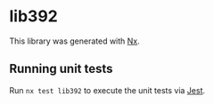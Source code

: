 # lib392

This library was generated with [Nx](https://nx.dev).


## Running unit tests

Run `nx test lib392` to execute the unit tests via [Jest](https://jestjs.io).


